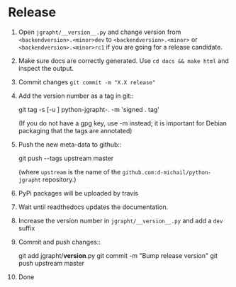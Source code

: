 
# Release

 1. Open `jgrapht/__version__.py` and change version from `<backendversion>.<minor>dev` to 
    `<backendversion>.<minor>` or `<backendversion>.<minor>rc1` if you are going for a 
    release candidate.

 2. Make sure docs are correctly generated. Use `cd docs && make html` and inspect the 
    output.

 3. Commit changes
    `git commit -m "X.X release"`

 4. Add the version number as a tag in git::

    git tag -s [-u <key-id>] python-jgrapht-<backendversion>.<minor> -m 'signed <backendversion>.<minor> tag'

    (If you do not have a gpg key, use -m instead; it is important for
    Debian packaging that the tags are annotated)

 5. Push the new meta-data to github::

    git push --tags upstream master

    (where ``upstream`` is the name of the
    ``github.com:d-michail/python-jgrapht`` repository.)

 6. PyPi packages will be uploaded by travis

 7. Wait until readthedocs updates the documentation.

 8. Increase the version number in `jgrapht/__version__.py` and add a `dev` suffix

 9. Commit and push changes::

    git add jgrapht/__version__.py
    git commit -m "Bump release version"
    git push upstream master

 10. Done

